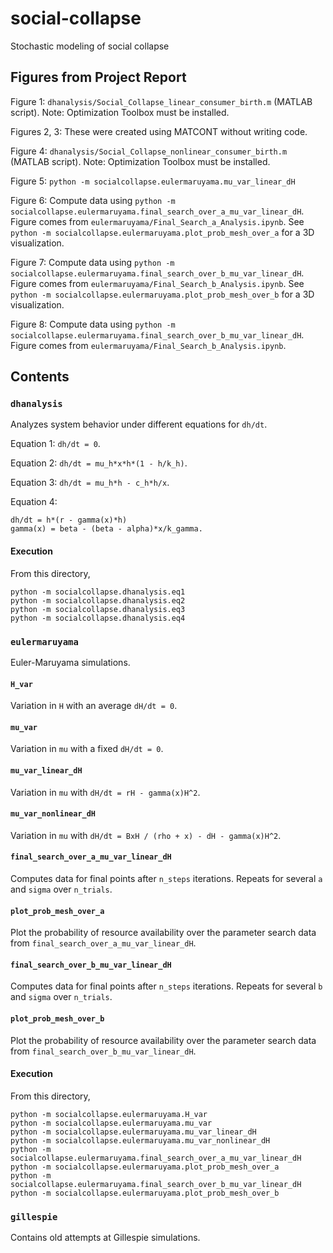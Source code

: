 # social-collapse
Stochastic modeling of social collapse

## Figures from Project Report
Figure 1: `dhanalysis/Social_Collapse_linear_consumer_birth.m` (MATLAB script). Note: Optimization Toolbox must be installed.

Figures 2, 3: These were created using MATCONT without writing code.

Figure 4: `dhanalysis/Social_Collapse_nonlinear_consumer_birth.m` (MATLAB script). Note: Optimization Toolbox must be installed.

Figure 5: `python -m socialcollapse.eulermaruyama.mu_var_linear_dH`

Figure 6: Compute data using `python -m socialcollapse.eulermaruyama.final_search_over_a_mu_var_linear_dH`. Figure comes from `eulermaruyama/Final_Search_a_Analysis.ipynb`. See `python -m socialcollapse.eulermaruyama.plot_prob_mesh_over_a` for a 3D visualization.

Figure 7: Compute data using `python -m socialcollapse.eulermaruyama.final_search_over_b_mu_var_linear_dH`. Figure comes from `eulermaruyama/Final_Search_b_Analysis.ipynb`. See `python -m socialcollapse.eulermaruyama.plot_prob_mesh_over_b` for a 3D visualization.

Figure 8: Compute data using `python -m socialcollapse.eulermaruyama.final_search_over_b_mu_var_linear_dH`. Figure comes from `eulermaruyama/Final_Search_b_Analysis.ipynb`.


## Contents

### `dhanalysis`
Analyzes system behavior under different equations for `dh/dt`.

Equation 1: `dh/dt = 0`.

Equation 2: `dh/dt = mu_h*x*h*(1 - h/k_h)`.

Equation 3: `dh/dt = mu_h*h - c_h*h/x`.

Equation 4:
```
dh/dt = h*(r - gamma(x)*h)
gamma(x) = beta - (beta - alpha)*x/k_gamma.
```

#### Execution
From this directory,
```
python -m socialcollapse.dhanalysis.eq1
python -m socialcollapse.dhanalysis.eq2
python -m socialcollapse.dhanalysis.eq3
python -m socialcollapse.dhanalysis.eq4
```

### `eulermaruyama`
Euler-Maruyama simulations.

#### `H_var`
Variation in `H` with an average `dH/dt = 0`.

#### `mu_var`
Variation in `mu` with a fixed `dH/dt = 0`.

#### `mu_var_linear_dH`
Variation in `mu` with `dH/dt = rH - gamma(x)H^2`.

#### `mu_var_nonlinear_dH`
Variation in `mu` with `dH/dt = BxH / (rho + x) - dH - gamma(x)H^2`.

#### `final_search_over_a_mu_var_linear_dH`
Computes data for final points after `n_steps` iterations. Repeats for several `a` and `sigma` over `n_trials`.

#### `plot_prob_mesh_over_a`
Plot the probability of resource availability over the parameter search data from `final_search_over_a_mu_var_linear_dH`.

#### `final_search_over_b_mu_var_linear_dH`
Computes data for final points after `n_steps` iterations. Repeats for several `b` and `sigma` over `n_trials`.

#### `plot_prob_mesh_over_b`
Plot the probability of resource availability over the parameter search data from `final_search_over_b_mu_var_linear_dH`.

#### Execution
From this directory,
```
python -m socialcollapse.eulermaruyama.H_var
python -m socialcollapse.eulermaruyama.mu_var
python -m socialcollapse.eulermaruyama.mu_var_linear_dH
python -m socialcollapse.eulermaruyama.mu_var_nonlinear_dH
python -m socialcollapse.eulermaruyama.final_search_over_a_mu_var_linear_dH
python -m socialcollapse.eulermaruyama.plot_prob_mesh_over_a
python -m socialcollapse.eulermaruyama.final_search_over_b_mu_var_linear_dH
python -m socialcollapse.eulermaruyama.plot_prob_mesh_over_b
```

### `gillespie`
Contains old attempts at Gillespie simulations.
